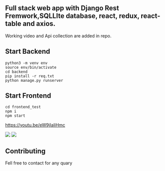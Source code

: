 
## Full stack web app with Django Rest Fremwork,SQLLIte database, react, redux, react-table and axios.

Working video and Api collection are added in repo.

## Start Backend

```
python3 -m venv env
source env/bin/activate
cd backend
pip install -r req.txt
python manage.py runserver
```


## Start Frontend

```
cd frontend_test
npm i 
npm start
```
https://youtu.be/eW9jIaliHmc

![](https://youtu.be/eW9jIaliHmc)
[![](https://markdown-videos-api.jorgenkh.no/youtube/eW9jIaliHmc)](https://youtu.be/eW9jIaliHmc)

## Contributing
Fell free to contact for any quary
